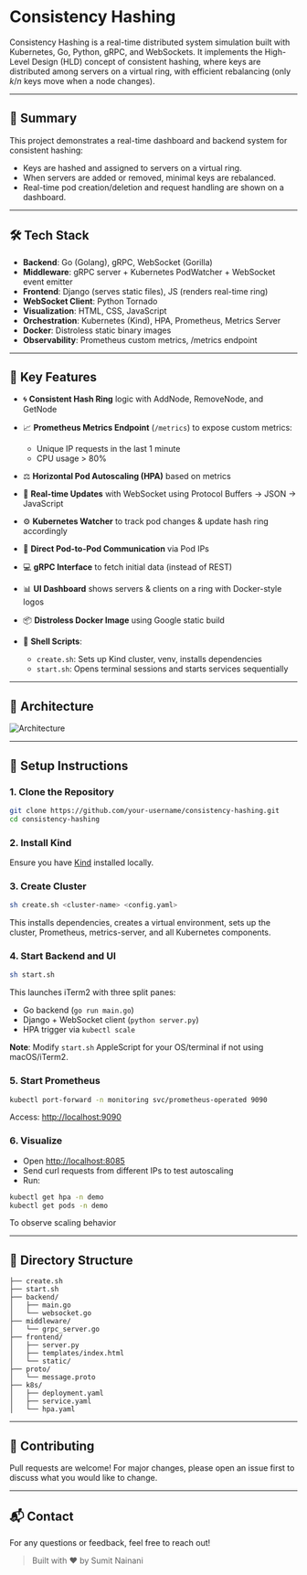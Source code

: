 # Consistency Hashing

Consistency Hashing is a real-time distributed system simulation built with Kubernetes, Go, Python, gRPC, and WebSockets. It implements the High-Level Design (HLD) concept of consistent hashing, where keys are distributed among servers on a virtual ring, with efficient rebalancing (only $k/n$ keys move when a node changes).

---

## 🚀 Summary

This project demonstrates a real-time dashboard and backend system for consistent hashing:

* Keys are hashed and assigned to servers on a virtual ring.
* When servers are added or removed, minimal keys are rebalanced.
* Real-time pod creation/deletion and request handling are shown on a dashboard.

---

## 🛠 Tech Stack

* **Backend**: Go (Golang), gRPC, WebSocket (Gorilla)
* **Middleware**: gRPC server + Kubernetes PodWatcher + WebSocket event emitter
* **Frontend**: Django (serves static files), JS (renders real-time ring)
* **WebSocket Client**: Python Tornado
* **Visualization**: HTML, CSS, JavaScript
* **Orchestration**: Kubernetes (Kind), HPA, Prometheus, Metrics Server
* **Docker**: Distroless static binary images
* **Observability**: Prometheus custom metrics, /metrics endpoint

---

## 🌟 Key Features

* 🌀 **Consistent Hash Ring** logic with AddNode, RemoveNode, and GetNode
* 📈 **Prometheus Metrics Endpoint** (`/metrics`) to expose custom metrics:

  * Unique IP requests in the last 1 minute
  * CPU usage > 80%
* ⚖️ **Horizontal Pod Autoscaling (HPA)** based on metrics
* 🔄 **Real-time Updates** with WebSocket using Protocol Buffers → JSON → JavaScript
* ⚙️ **Kubernetes Watcher** to track pod changes & update hash ring accordingly
* 🎯 **Direct Pod-to-Pod Communication** via Pod IPs
* 💻 **gRPC Interface** to fetch initial data (instead of REST)
* 📊 **UI Dashboard** shows servers & clients on a ring with Docker-style logos
* 📦 **Distroless Docker Image** using Google static build
* 🔧 **Shell Scripts**:

  * `create.sh`: Sets up Kind cluster, venv, installs dependencies
  * `start.sh`: Opens terminal sessions and starts services sequentially

---

## 🧠 Architecture

![Architecture](https://github.com/user-attachments/assets/d649e515-89d9-485d-9eca-a09169ffc589)

---

## 🧪 Setup Instructions

### 1. Clone the Repository

```bash
git clone https://github.com/your-username/consistency-hashing.git
cd consistency-hashing
```

### 2. Install Kind

Ensure you have [Kind](https://kind.sigs.k8s.io/) installed locally.

### 3. Create Cluster

```bash
sh create.sh <cluster-name> <config.yaml>
```

This installs dependencies, creates a virtual environment, sets up the cluster, Prometheus, metrics-server, and all Kubernetes components.

### 4. Start Backend and UI

```bash
sh start.sh
```

This launches iTerm2 with three split panes:

* Go backend (`go run main.go`)
* Django + WebSocket client (`python server.py`)
* HPA trigger via `kubectl scale`

**Note**: Modify `start.sh` AppleScript for your OS/terminal if not using macOS/iTerm2.

### 5. Start Prometheus

```bash
kubectl port-forward -n monitoring svc/prometheus-operated 9090
```

Access: [http://localhost:9090](http://localhost:9090)

### 6. Visualize

* Open [http://localhost:8085](http://localhost:8085)
* Send curl requests from different IPs to test autoscaling
* Run:

```bash
kubectl get hpa -n demo
kubectl get pods -n demo
```

To observe scaling behavior

---

## 📂 Directory Structure

```
├── create.sh
├── start.sh
├── backend/
│   ├── main.go
│   └── websocket.go
├── middleware/
│   └── grpc_server.go
├── frontend/
│   ├── server.py
│   ├── templates/index.html
│   └── static/
├── proto/
│   └── message.proto
├── k8s/
│   ├── deployment.yaml
│   ├── service.yaml
│   └── hpa.yaml
```

---

## 🤝 Contributing

Pull requests are welcome! For major changes, please open an issue first to discuss what you would like to change.

---

## 📬 Contact

For any questions or feedback, feel free to reach out!

> Built with ❤️ by Sumit Nainani
